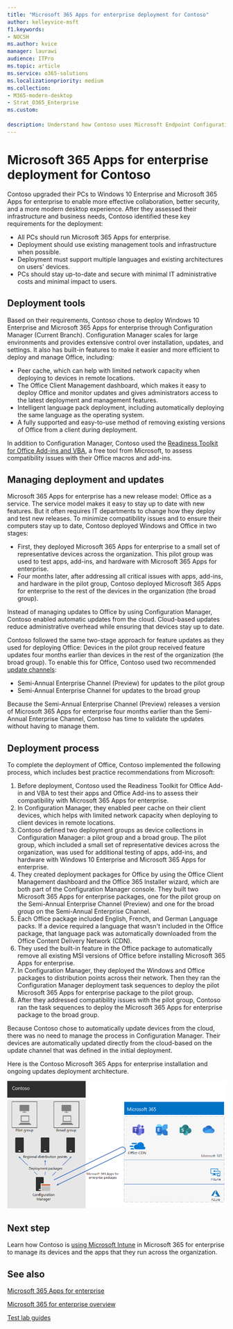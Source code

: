 ```yaml
---
title: "Microsoft 365 Apps for enterprise deployment for Contoso"
author: kelleyvice-msft
f1.keywords:
- NOCSH
ms.author: kvice
manager: laurawi
audience: ITPro
ms.topic: article
ms.service: o365-solutions
ms.localizationpriority: medium
ms.collection: 
- M365-modern-desktop
- Strat_O365_Enterprise
ms.custom:

description: Understand how Contoso uses Microsoft Endpoint Configuration Manager to deploy Microsoft 365 Apps for enterprise.
---
```


# Microsoft 365 Apps for enterprise deployment for Contoso

Contoso upgraded their PCs to Windows 10 Enterprise and Microsoft 365 Apps for enterprise to enable more effective collaboration, better security, and a more modern desktop experience. After they assessed their infrastructure and business needs, Contoso identified these key requirements for the deployment:

- All PCs should run Microsoft 365 Apps for enterprise.
- Deployment should use existing management tools and infrastructure when possible.
- Deployment must support multiple languages and existing architectures on users' devices.
- PCs should stay up-to-date and secure with minimal IT administrative costs and minimal impact to users.

## Deployment tools

Based on their requirements, Contoso chose to deploy Windows 10 Enterprise and Microsoft 365 Apps for enterprise through Configuration Manager (Current Branch). Configuration Manager scales for large environments and provides extensive control over installation, updates, and settings. It also has built-in features to make it easier and more efficient to deploy and manage Office, including:

- Peer cache, which can help with limited network capacity when deploying to devices in remote locations.
- The Office Client Management dashboard, which makes it easy to deploy Office and monitor updates and gives administrators access to the latest deployment and management features.
- Intelligent language pack deployment, including automatically deploying the same language as the operating system.
- A fully supported and easy-to-use method of removing existing versions of Office from a client during deployment.

In addition to Configuration Manager, Contoso used the [Readiness Toolkit for Office Add-ins and VBA](/deployoffice/readiness-toolkit-application-compatibility-microsoft-365-apps), a free tool from Microsoft, to assess compatibility issues with their Office macros and add-ins.

## Managing deployment and updates

Microsoft 365 Apps for enterprise has a new release model: Office as a service. The service model makes it easy to stay up to date with new features. But it often requires IT departments to change how they deploy and test new releases. To minimize compatibility issues and to ensure their computers stay up to date, Contoso deployed Windows and Office in two stages:

- First, they deployed Microsoft 365 Apps for enterprise to a small set of representative devices across the organization. This pilot group was used to test apps, add-ins, and hardware with Microsoft 365 Apps for enterprise.
- Four months later, after addressing all critical issues with apps, add-ins, and hardware in the pilot group, Contoso deployed Microsoft 365 Apps for enterprise to the rest of the devices in the organization (the broad group).

Instead of managing updates to Office by using Configuration Manager, Contoso enabled automatic updates from the cloud. Cloud-based updates reduce administrative overhead while ensuring that devices stay up to date.

Contoso followed the same two-stage approach for feature updates as they used for deploying Office: Devices in the pilot group received feature updates four months earlier than devices in the rest of the organization (the broad group). To enable this for Office, Contoso used two recommended [update channels](/DeployOffice/overview-update-channels):

- Semi-Annual Enterprise Channel (Preview) for updates to the pilot group
- Semi-Annual Enterprise Channel for updates to the broad group

Because the Semi-Annual Enterprise Channel (Preview) releases a version of Microsoft 365 Apps for enterprise four months earlier than the Semi-Annual Enterprise Channel, Contoso has time to validate the updates without having to manage them.

## Deployment process

To complete the deployment of Office, Contoso implemented the following process, which includes best practice recommendations from Microsoft:

1. Before deployment, Contoso used the Readiness Toolkit for Office Add-in and VBA to test their apps and Office Add-ins to assess their compatibility with Microsoft 365 Apps for enterprise.
1. In Configuration Manager, they enabled peer cache on their client devices, which helps with limited network capacity when deploying to client devices in remote locations. 
1. Contoso defined two deployment groups as device collections in Configuration Manager: a pilot group and a broad group. The pilot group, which included a small set of representative devices across the organization, was used for additional testing of apps, add-ins, and hardware with Windows 10 Enterprise and Microsoft 365 Apps for enterprise.
1. They created deployment packages for Office by using the Office Client Management dashboard and the Office 365 Installer wizard, which are both part of the Configuration Manager console. They built two Microsoft 365 Apps for enterprise packages, one for the pilot group on the Semi-Annual Enterprise Channel (Preview) and one for the broad group on the Semi-Annual Enterprise Channel.
2. Each Office package included English, French, and German Language packs. If a device required a language that wasn't included in the Office package, that language pack was automatically downloaded from the Office Content Delivery Network (CDN).
3. They used the built-in feature in the Office package to automatically remove all existing MSI versions of Office before installing Microsoft 365 Apps for enterprise.
4. In Configuration Manager, they deployed the Windows and Office packages to distribution points across their network. Then they ran the Configuration Manager deployment task sequences to deploy the pilot Microsoft 365 Apps for enterprise package to the pilot group.
5. After they addressed compatibility issues with the pilot group, Contoso ran the task sequences to deploy the Microsoft 365 Apps for enterprise package to the broad group.

Because Contoso chose to automatically update devices from the cloud, there was no need to manage the process in Configuration Manager. Their devices are automatically updated directly from the cloud-based on the update channel that was defined in the initial deployment.

Here is the Contoso Microsoft 365 Apps for enterprise installation and ongoing updates deployment architecture.

![The Contoso deployment infrastructure for Microsoft 365 Apps for enterprise.](../media/contoso-o365pp/contoso-o365pp-fig1.png)
 
## Next step

Learn how Contoso is [using Microsoft Intune](contoso-mdm.md) in Microsoft 365 for enterprise to manage its devices and the apps that they run across the organization.

## See also

[Microsoft 365 Apps for enterprise](/deployoffice/deployment-guide-microsoft-365-apps)

[Microsoft 365 for enterprise overview](microsoft-365-overview.md)

[Test lab guides](m365-enterprise-test-lab-guides.md)